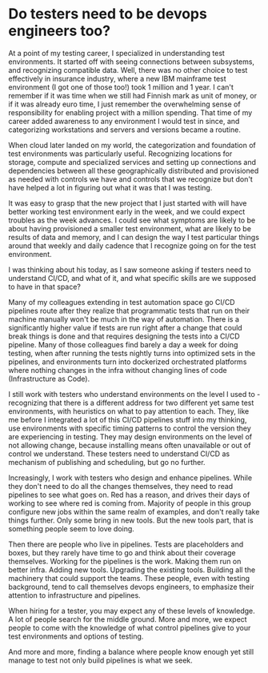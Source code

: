 # Do testers need to be devops engineers too?

At a point of my testing career, I specialized in understanding test environments. It started off with seeing connections between subsystems, and recognizing compatible data. Well, there was no other choice to test effectively in insurance industry, where a new IBM mainframe test environment (I got one of those too!) took 1 million and 1 year. I can't remember if it was time when we still had Finnish mark as unit of money, or if it was already euro time, I just remember the overwhelming sense of responsibility for enabling  project with a million spending. That time of my career added awareness to any environment I would test in since, and categorizing workstations and servers and versions became a routine. 

When cloud later landed on my world, the categorization and foundation of test environments was particularly useful. Recognizing locations for storage, compute and specialized services and setting up connections and dependencies between all these geographically distributed and provisioned as needed with controls we have and controls that we recognize but don't have helped a lot in figuring out what it was that I was testing. 

It was easy to grasp that the new project that I just started with will have better working test environment early in the week, and we could expect troubles as the week advances. I could see what symptoms are likely to be about having provisioned a smaller test environment, what are likely to be results of data and memory, and I can design the way I test particular things around that weekly and daily cadence that I recognize going on for the test environment. 

I was thinking about his today, as I saw someone asking if testers need to understand CI/CD, and what of it, and what specific skills are we supposed to have in that space? 

Many of my colleagues extending in test automation space go CI/CD pipelines route after they realize that programmatic tests that run on their machine manually won't be much in the way of automation. There is a significantly higher value if tests are run right after a change that could break things is done and that requires designing the tests into a CI/CD pipeline. Many of those colleagues find barely a day a week for doing testing, when after running the tests nightly turns into optimized sets in the pipelines, and environments turn into dockerized orchestrated platforms where nothing changes in the infra without changing lines of code (Infrastructure as Code). 

I still work with testers who understand environments on the level I used to - recognizing that there is a different address for two different yet same test environments, with heuristics on what to pay attention to each. They, like me before I integrated a lot of this CI/CD pipelines stuff into my thinking, use environments with specific timing patterns to control the version they are experiencing in testing. They may design environments on the level of not allowing change, because installing means often unavailable or out of control we understand. These testers need to understand CI/CD as mechanism of publishing and scheduling, but go no further. 

Increasingly, I work with testers who design and enhance pipelines. While they don't need to do all the changes themselves, they need to read pipelines to see what goes on. Red has a reason, and drives their days of working to see where red is coming from. Majority of people in this group configure new jobs within the same realm of examples, and don't really take things further. Only some bring in new tools. But the new tools part, that is something people seem to love doing.

Then there are people who live in pipelines. Tests are placeholders and boxes, but they rarely have time to go and think about their coverage themselves. Working for the pipelines is the work. Making them run on better infra. Adding new tools. Upgrading the existing tools. Building all the machinery that could support the teams. These people, even with testing background, tend to call themselves devops engineers, to emphasize their attention to infrastructure and pipelines. 

When hiring for a tester, you may expect any of these levels of knowledge. A lot of people search for the middle ground. More and more, we expect people to come with the knowledge of what control pipelines give to your test environments and options of testing. 

And more and more, finding a balance where people know enough yet still manage to test not only build pipelines is what we seek.